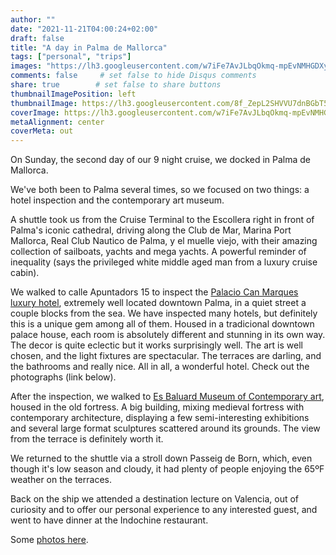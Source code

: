 ```yaml
---
author: ""
date: "2021-11-21T04:00:24+02:00"
draft: false
title: "A day in Palma de Mallorca"
tags: ["personal", "trips"]
images: "https://lh3.googleusercontent.com/w7iFe7AvJLbqOkmq-mpEvNMHGDXyu1WEqUVoEvFzdfsp_qP6GOmOHKeXCs6TNnD9nmVMtGcgpwRkC2EaTHsl1XXmWzezCoOHJdKogH0NSOLSyGbLG88UBgsUrw4IbpGDDek4Pr0UmIQ=w1920-h1080"
comments: false     # set false to hide Disqus comments
share: true        # set false to share buttons
thumbnailImagePosition: left
thumbnailImage: https://lh3.googleusercontent.com/8f_ZepL2SHVVU7dnBGbT5W0uJ5-QY3m_gRKcJW8pK5L7ycFQXKTue6TJSs8UXYpwDynrXMZXpY51qMQwnQ86B5QMxVxSngit5iluJ1LiIHME-WC3zLN1vOefHx-w2ut3uFv7fMye5ag=w1920-h1080
coverImage: https://lh3.googleusercontent.com/w7iFe7AvJLbqOkmq-mpEvNMHGDXyu1WEqUVoEvFzdfsp_qP6GOmOHKeXCs6TNnD9nmVMtGcgpwRkC2EaTHsl1XXmWzezCoOHJdKogH0NSOLSyGbLG88UBgsUrw4IbpGDDek4Pr0UmIQ=w1920-h1080
metaAlignment: center
coverMeta: out
---
```


On Sunday, the second day of our 9 night cruise, we docked in Palma de Mallorca.

<!--more-->

We've both been to Palma several times, so we focused on two things: a hotel inspection and the contemporary art museum.

A shuttle took us from the Cruise Terminal to the Escollera right in front of Palma's iconic cathedral, driving along the Club de Mar, Marina Port Mallorca, Real Club Nautico de Palma, y el muelle viejo, with their amazing collection of sailboats, yachts and mega yachts. A powerful reminder of inequality (says the privileged white middle aged man from a luxury cruise cabin).

We walked to calle Apuntadors 15 to inspect the [Palacio Can Marques luxury hotel](https://www.palaciocanmarques.com/), extremely well located downtown Palma, in a quiet street a couple blocks from the sea. We have inspected many hotels, but definitely this is a unique gem among all of them. Housed in a tradicional downtown palace house, each room is absolutely different and stunning in its own way. The decor is quite eclectic but it works surprisingly well. The art is well chosen, and the light fixtures are spectacular. The terraces are darling, and the bathrooms and really nice. All in all, a wonderful hotel. Check out the photographs (link below).

After the inspection, we walked to [Es Baluard Museum of Contemporary art](https://www.esbaluard.org/en/), housed in the old fortress. A big building, mixing medieval fortress with contemporary architecture, displaying a few semi-interesting exhibitions and several large format sculptures scattered around its grounds. The view from the terrace is definitely worth it.

We returned to the shuttle via a stroll down Passeig de Born, which, even though it's low season and cloudy, it had plenty of people enjoying the 65ºF weather on the terraces.

Back on the ship we attended a destination lecture on Valencia, out of curiosity and to offer our personal experience to any interested guest, and went to have dinner at the Indochine restaurant.

Some [photos here](https://photos.app.goo.gl/a4TxeKY5EtHEdfs96).
